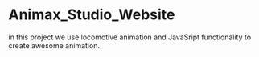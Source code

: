 # Animax_Studio_Website
in this project we use locomotive animation and JavaSript functionality to create awesome animation.
